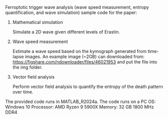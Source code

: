 Ferroptotic trigger wave analysis (wave speed measurement, entropy quantification, and wave simulation) sample code for the paper:

1. Mathematical simulation

   Simulate a 2D wave given different levels of Erastin.
   
3. Wave speed measurement

   Estimate a wave speed based on the kymograph generated from time-lapse images.
   An example image (~2GB) can downloaded from:
   https://figshare.com/ndownloader/files/46021953
   and put the file into the img folder.
   
5. Vector field analysis

   Perform vector field analysis to quantify the entropy of the death pattern over time.

The provided code runs in MATLAB_R2024a. 
The code runs on a PC
OS: Windows 10
Processor: AMD Ryzen 9 5900X
Memory: 32 GB 1800 MHz DDR4
